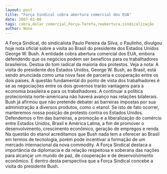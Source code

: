 ```yaml
---
layout: post
title: "Força Sindical cobra abertura comercial dos EUA"
date: 2007-03-08
tags: cobra,dolar comercial,Força-Tarefa,reabertura,sindicalização
author: None
---
```

A Força Sindical, do sindicalista Paulo Pereira da Silva, o Paulinho, divulgou hoje nota oficial sobre a visita ao Brasil do presidente dos Estados Unidos George W. Bush. 
A entidade cobra abertura comercial dos EUA, embora defendendo que os negócios podem ser benefícos para os trabalhadores brasileiros. Destoa do tom radical da maioria dos protestos.
Veja a nota:
A visita do presidente dos Estados Unidos, George W. Bush, ao Brasil, está sendo anunciada como uma nova fase de parceria e cooperação entre os dois países. 
A questão fundamental do ponto de vista dos trabalhadores é se as negociações entre os dois governos trarão vantagens para a economia brasileira e para os trabalhadores.
A continuar a política protecionista norte-americana não haverá avanço nas relações bilaterais. 
Bush já afirmou que não pretende debater as barreiras impostas por sua administração a diversos produtos, como o etanol. 
Se isto de fato ocorrer, manteremos nossa posição de protesto contra os Estados Unidos.
Defendemos o fim das barreiras, a promoção e a liberalização do comércio entre Estados Unidos, Brasil e América Latina, a fim de promover o desenvolvimento, crescimento econômico, geração de empregos e renda. 
Na questão do etanol acreditamos que Bush nada tem a oferecer ao Brasil em termos de tecnologia, porém pode incentivar a formação de um mercado internacional da nova commodity.
A Força Sindical destaca a importância da diplomacia e da relação respeitosa e soberana das nações para alcançar um mundo de paz, de cooperação e de desenvolvimento econômico. É dentro desta perspectiva que a Força Sindical concebe a visita do presidente Bush. 